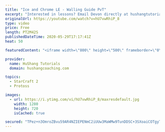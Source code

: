 ```yaml
---
title: "Ice and Chrome LE - Walling Guide PvT"
excerpt: "Interested in lessons? Email Devon directly at hushangtutorials@outlook.com ------------------------------------------------------------------------------------------------------- Want to support HuShang Tutorials directly? Patreon is a website where you can contribute a monthly donation that will help"
originalUrl: https://youtube.com/watch?v=hU7vwRhiP_8
type: video
price: Free
length: PT2M42S
publishedDateTime: 2020-05-29T17:17:41Z
heat: 50

featuredContent: "<iframe width=\"800\" height=\"500\" frameborder=\"0\" src=\"https://www.youtube.com/embed/hU7vwRhiP_8\" allow=\"accelerometer; autoplay; encrypted-media; gyroscope; picture-in-picture\" allowfullscreen></iframe>"

provider:
  name: HuShang Tutorials
  domain: hushangcoaching.com

topics:
  - StarCraft 2
  - Protoss

images:
  - url: https://i.ytimg.com/vi/hU7vwRhiP_8/maxresdefault.jpg
    width: 1280
    height: 720
    isCached: true

secured: "TPez+n3OmroZBvu59AR4NZIEPENmC2iUUw3MaWMw9TunDDSC+3SXoaiCOTgyTt3fceG3CGLDFoCwbvAhEe9gh47ZZcEoE/ETOmTest3SByaXsEl5QIXBBLYqQFfZ+QOMJTy9TWdN6kuYnXjGST8vt24MSCg2aDZCF9GfTNfS7639G68vKDaPz3QYTwZ0Wnr6oAuZ+5hq6xLOcFjx7oDU+7ihoYatLvP9iVFVAUNO3HMNxPy0EblnGybnKJ6AAiioMKJpejofPtGo9nvaXJ7D+rFTrW8KMHC8wpiUrswEmHrS/nJqyJWUCMdN/mv3iCtCKHMq62VmTEQhrHzKJ0an9JWRJyc7s5AuEhpCTwqNCVZpa5sk5+M8lwBK4esQmSA9iM9vtSoxasQBTw/TEjDX4nue4SZIekPCQoRw2kEwVRk=;VtSoasVKGfi02oaL5v9qmA=="
---
```


